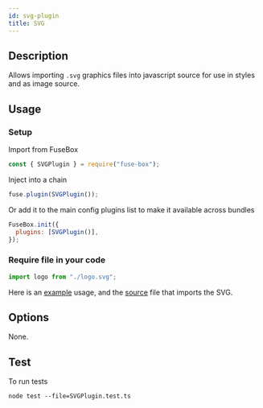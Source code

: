 ```yaml
---
id: svg-plugin
title: SVG
---
```


## Description

Allows importing `.svg` graphics files into javascript source for use in styles
and as image source.

## Usage

### Setup

Import from FuseBox

```js
const { SVGPlugin } = require("fuse-box");
```

Inject into a chain

```js
fuse.plugin(SVGPlugin());
```

Or add it to the main config plugins list to make it available across bundles

```js
FuseBox.init({
  plugins: [SVGPlugin()],
});
```

### Require file in your code

```js
import logo from "./logo.svg";
```

Here is an
[example](https://github.com/fuse-box/react-example/blob/master/fuse.js) usage,
and the
[source](https://github.com/fuse-box/react-example/blob/master/src/App.jsx#L10)
file that imports the SVG.

## Options

None.

## Test

To run tests

```
node test --file=SVGPlugin.test.ts
```
